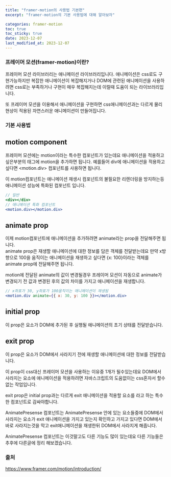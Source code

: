 ```yaml
---
title: "framer-motion의 사용법 기본편"
excerpt: "framer-motion의 기본 사용법에 대해 알아보자"

categories: framer-motion
toc: true
toc_sticky: true
date: 2023-12-07
last_modified_at: 2023-12-07
---
```


### 프레이머 모션(framer-motion)이란?

프레이머 모션 라이브러리는 애니메이션 라이브러리입니다. 애니메이션은 css로도 구현가능하지만 복잡한 애니메이션이 복잡해지거나 DOM에 관련된 애니메이션을 사용하려면 css로는 부족하거나 구현이 매우 복잡해지는데 이럴때 도움이 되는 라이브러리입니다.

또 프레이머 모션을 이용해서 애니메이션을 구현하면 css애니메이션과는 다르게 물리현상이 적용된 자연스러운 애니메이션이 만들어집니다.

<!-- TODO: 애니메이션 샘플 가져오기 -->

### 기본 사용법

## motion component

프레이머 모션에는 motion이라는 특수한 컴포넌트가 있는데요 애니메이션을 적용하고 싶은부분의 태그에 motion을 추가하면 됩니다. 예를들어 div에 애니메이션을 적용하고 싶다면 <motion.div> 컴포넌트를 사용하면 됩니다.

이 motion컴포넌트는 애니메이션 재생시 컴포넌트의 불필요한 리렌더링을 방지하는등 애니메이션 성능에 특화된 컴포넌트 입니다.

```jsx
// 일반
<div></div>
// 애니메이션 특화 컴포넌트
<motion.div></motion.div>
```

## animate prop

이제 motion컴포넌트에 애니메이션을 추가하려면 animate라는 prop을 전달해주면 됩니다.  
animate prop은 재생할 애니메이션에 대한 정보를 담은 객체를 전달받는데요 만약 x방향으로 100을 움직이는 애니메이션을 재생하고 싶다면 {x: 100}이라는 객체를 animate prop에 전달해주면 됩니다.

motion에 전달된 animate의 값이 변경될경우 프레이머 모션이 자동으로 animate가 변경되기 전 값과 변경된 후의 값의 차이를 가지고 애니메이션을 재생합니다.

```jsx
// x좌표가 30, y좌표가 100움직이는 애니메이션이 재생됨
<motion.div animate={{ x: 30, y: 100 }}></motion.div>
```

## initial prop

이 prop은 요소가 DOM에 추가된 후 실행될 애니메이션의 초기 상태를 전달받습니다.

## exit prop

이 prop은 요소가 DOM에서 사라지기 전에 재생할 애니메이션에 대한 정보를 전달받습니다.

이 prop이 css대신 프레이머 모션을 사용하는 이유중 1개가 될수있는데요 DOM에서 사라지는 요소에 애니메이션을 적용하려면 자바스크립트의 도움없이는 css혼자서 할수없는 작업입니다.

exit prop은 initial prop과는 다르게 exit 애니메이션을 적용할 요소를 <AnimatePresense/>라고 하는 특수한 컴포넌트로 감싸야합니다.

AnimatePresense 컴포넌트는 AnimatePresense 안에 있는 요소들중에 DOM에서 사라지는 요소가 exit 애니메이션을 가지고 있는지 확인하고 가지고 있다면 DOM에서 바로 사라지는것을 막고 exit애니메이션을 재생한뒤 DOM에서 사라지게 해줍니다.

AnimatePresense 컴포넌트는 이것말고도 다른 기능도 많이 있는데요 다른 기능들은 추후에 다른글에 정리 해보겠습니다.

### 출처

https://www.framer.com/motion/introduction/
